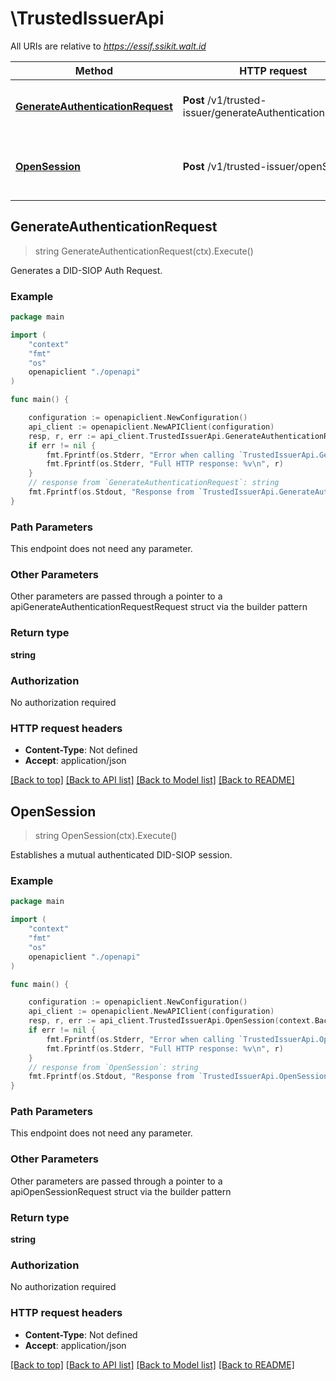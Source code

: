 # \TrustedIssuerApi

All URIs are relative to *https://essif.ssikit.walt.id*

Method | HTTP request | Description
------------- | ------------- | -------------
[**GenerateAuthenticationRequest**](TrustedIssuerApi.md#GenerateAuthenticationRequest) | **Post** /v1/trusted-issuer/generateAuthenticationRequest | Generates a DID-SIOP Auth Request.
[**OpenSession**](TrustedIssuerApi.md#OpenSession) | **Post** /v1/trusted-issuer/openSession | Establishes a mutual authenticated DID-SIOP session.



## GenerateAuthenticationRequest

> string GenerateAuthenticationRequest(ctx).Execute()

Generates a DID-SIOP Auth Request.

### Example

```go
package main

import (
    "context"
    "fmt"
    "os"
    openapiclient "./openapi"
)

func main() {

    configuration := openapiclient.NewConfiguration()
    api_client := openapiclient.NewAPIClient(configuration)
    resp, r, err := api_client.TrustedIssuerApi.GenerateAuthenticationRequest(context.Background()).Execute()
    if err != nil {
        fmt.Fprintf(os.Stderr, "Error when calling `TrustedIssuerApi.GenerateAuthenticationRequest``: %v\n", err)
        fmt.Fprintf(os.Stderr, "Full HTTP response: %v\n", r)
    }
    // response from `GenerateAuthenticationRequest`: string
    fmt.Fprintf(os.Stdout, "Response from `TrustedIssuerApi.GenerateAuthenticationRequest`: %v\n", resp)
}
```

### Path Parameters

This endpoint does not need any parameter.

### Other Parameters

Other parameters are passed through a pointer to a apiGenerateAuthenticationRequestRequest struct via the builder pattern


### Return type

**string**

### Authorization

No authorization required

### HTTP request headers

- **Content-Type**: Not defined
- **Accept**: application/json

[[Back to top]](#) [[Back to API list]](../README.md#documentation-for-api-endpoints)
[[Back to Model list]](../README.md#documentation-for-models)
[[Back to README]](../README.md)


## OpenSession

> string OpenSession(ctx).Execute()

Establishes a mutual authenticated DID-SIOP session.

### Example

```go
package main

import (
    "context"
    "fmt"
    "os"
    openapiclient "./openapi"
)

func main() {

    configuration := openapiclient.NewConfiguration()
    api_client := openapiclient.NewAPIClient(configuration)
    resp, r, err := api_client.TrustedIssuerApi.OpenSession(context.Background()).Execute()
    if err != nil {
        fmt.Fprintf(os.Stderr, "Error when calling `TrustedIssuerApi.OpenSession``: %v\n", err)
        fmt.Fprintf(os.Stderr, "Full HTTP response: %v\n", r)
    }
    // response from `OpenSession`: string
    fmt.Fprintf(os.Stdout, "Response from `TrustedIssuerApi.OpenSession`: %v\n", resp)
}
```

### Path Parameters

This endpoint does not need any parameter.

### Other Parameters

Other parameters are passed through a pointer to a apiOpenSessionRequest struct via the builder pattern


### Return type

**string**

### Authorization

No authorization required

### HTTP request headers

- **Content-Type**: Not defined
- **Accept**: application/json

[[Back to top]](#) [[Back to API list]](../README.md#documentation-for-api-endpoints)
[[Back to Model list]](../README.md#documentation-for-models)
[[Back to README]](../README.md)

